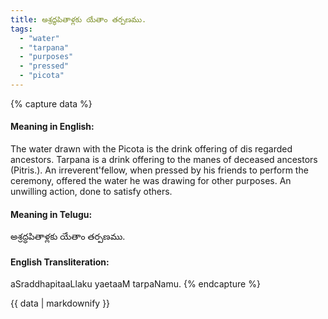 ```yaml
---
title: అశ్రద్ధపితాళ్లకు యేతాం తర్పణము.
tags:
  - "water"
  - "tarpana"
  - "purposes"
  - "pressed"
  - "picota"
---
```


{% capture data %}
#### Meaning in English:
The water drawn with the Picota is the drink offering of dis regarded ancestors.
Tarpana is a drink offering to the manes of deceased ancestors (Pitris.).
An irreverent'fellow, when pressed by his friends to perform the ceremony, offered the water he was drawing for other purposes.
An unwilling action, done to satisfy others.

#### Meaning in Telugu:
అశ్రద్ధపితాళ్లకు యేతాం తర్పణము.

#### English Transliteration:
aSraddhapitaaLlaku yaetaaM tarpaNamu.
{% endcapture %}

<div class="notice">{{ data | markdownify }}</div>

